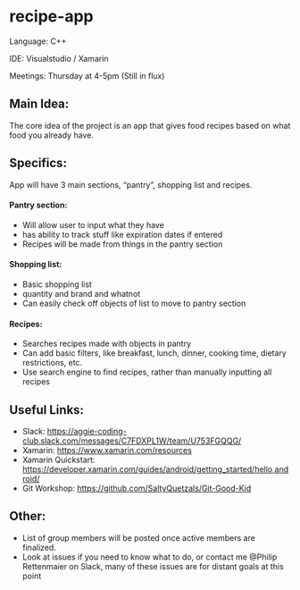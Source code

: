 # recipe-app
Language: C++

IDE: Visualstudio / Xamarin

Meetings: Thursday at 4-5pm (Still in flux)

## Main Idea:
The core idea of the project is an app that gives food recipes based on what food you already have.

## Specifics:
App will have 3 main sections, “pantry”, shopping list and recipes.

#### Pantry section: 
- Will allow user to input what they have
- has ability to track stuff like expiration dates if entered
- Recipes will be made from things in the pantry section

#### Shopping list:
- Basic shopping list
- quantity and brand and whatnot
- Can easily check off objects of list to move to pantry section

#### Recipes:
- Searches recipes made with objects in pantry
- Can add basic filters, like breakfast, lunch, dinner, cooking time, dietary restrictions, etc. 
- Use search engine to find recipes, rather than manually inputting all recipes

## Useful Links:
- Slack: https://aggie-coding-club.slack.com/messages/C7FDXPL1W/team/U753FGQQG/
- Xamarin: https://www.xamarin.com/resources
- Xamarin Quickstart: https://developer.xamarin.com/guides/android/getting_started/hello,android/
- Git Workshop: https://github.com/SaltyQuetzals/Git-Good-Kid

## Other:
- List of group members will be posted once active members are finalized.
- Look at issues if you need to know what to do, or contact me @Philip Rettenmaier on Slack, many of these issues are for distant goals at this point
